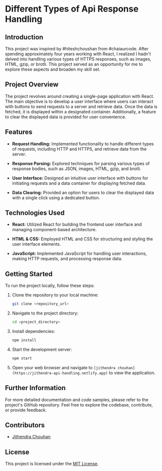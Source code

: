 # Different Types of Api Response Handling

## Introduction

This project was inspired by #hiteshchoushan from #chaiaurcode. After spending approximately four years working with React, I realized I hadn't delved into handling various types of HTTPS responses, such as images, HTML, gzip, or brotli. This project served as an opportunity for me to explore these aspects and broaden my skill set.

## Project Overview

The project revolves around creating a single-page application with React. The main objective is to develop a user interface where users can interact with buttons to send requests to a server and retrieve data. Once the data is fetched, it is displayed within a designated container. Additionally, a feature to clear the displayed data is provided for user convenience.

## Features

- **Request Handling:** Implemented functionality to handle different types of requests, including HTTP and HTTPS, and retrieve data from the server.
  
- **Response Parsing:** Explored techniques for parsing various types of response bodies, such as JSON, images, HTML, gzip, and brotli.

- **User Interface:** Designed an intuitive user interface with buttons for initiating requests and a data container for displaying fetched data.

- **Data Clearing:** Provided an option for users to clear the displayed data with a single click using a dedicated button.

## Technologies Used

- **React:** Utilized React for building the frontend user interface and managing component-based architecture.

- **HTML & CSS:** Employed HTML and CSS for structuring and styling the user interface elements.

- **JavaScript:** Implemented JavaScript for handling user interactions, making HTTP requests, and processing response data.

## Getting Started

To run the project locally, follow these steps:

1. Clone the repository to your local machine:

   ```bash
   git clone <repository_url>
   ```

2. Navigate to the project directory:

   ```bash
   cd <project_directory>
   ```

3. Install dependencies:

   ```bash
   npm install
   ```

4. Start the development server:

   ```bash
   npm start
   ```

5. Open your web browser and navigate to `[jithendra chouhan](https://jithendra-api-handling.netlify.app)` to view the application.

## Further Information

For more detailed documentation and code samples, please refer to the project's GitHub repository. Feel free to explore the codebase, contribute, or provide feedback.

## Contributors

- [Jithendra Chouhan](https://github.com/jithendrachouhan)

## License

This project is licensed under the [MIT License](https://opensource.org/licenses/MIT).
